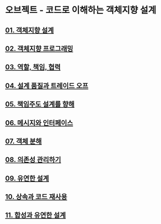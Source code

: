 # 오브젝트 - 코드로 이해하는 객체지향 설계

## [01. 객체지향 설계](./doc/chapter_01.md)

## [02. 객체지향 프로그래밍](./doc/chapter_02.md)

## [03. 역할, 책임, 협력](./doc/chapter_03.md)

## [04. 설계 품질과 트레이드 오프](./doc/chapter_04.md)

## [05. 책임주도 설계를 향해](./doc/chapter_05.md)

## [06. 메시지와 인터페이스](./doc/chapter_06.md)

## [07. 객체 분해](./doc/chapter_07.md)

## [08. 의존성 관리하기](./doc/chapter_08.md)

## [09. 유연한 설계](./doc/chapter_09.md)

## [10. 상속과 코드 재사용](./doc/chapter_10.md)

## [11. 합성과 유연한 설계](./doc/chapter_11.md)
